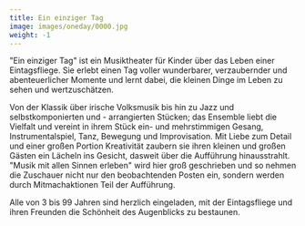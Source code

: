```yaml
---
title: Ein einziger Tag
image: images/oneday/0000.jpg
weight: -1
---
```


"Ein einziger Tag" ist ein Musiktheater für Kinder über das Leben einer
Eintagsfliege. Sie erlebt einen Tag voller wunderbarer, verzaubernder und
abenteuerlicher Momente und lernt dabei, die kleinen Dinge im Leben zu sehen
und wertzuschätzen.

<!--more-->

Von der Klassik über irische Volksmusik bis hin zu Jazz und selbstkomponierten
und - arrangierten Stücken; das Ensemble liebt die Vielfalt und vereint in
ihrem Stück ein- und mehrstimmigen Gesang, Instrumentalspiel, Tanz, Bewegung
und Improvisation. Mit Liebe zum Detail und einer großen Portion Kreativität
zaubern sie ihren kleinen und großen Gästen ein Lächeln ins Gesicht, dasweit
über die Aufführung hinausstrahlt. "Musik mit allen Sinnen erleben" wird hier
groß geschrieben und so nehmen die Zuschauer nicht nur den beobachtenden Posten
ein, sondern werden durch Mitmachaktionen Teil der Aufführung.

Alle von 3 bis 99 Jahren sind herzlich eingeladen, mit der Eintagsfliege und
ihren Freunden die Schönheit des Augenblicks zu bestaunen.

